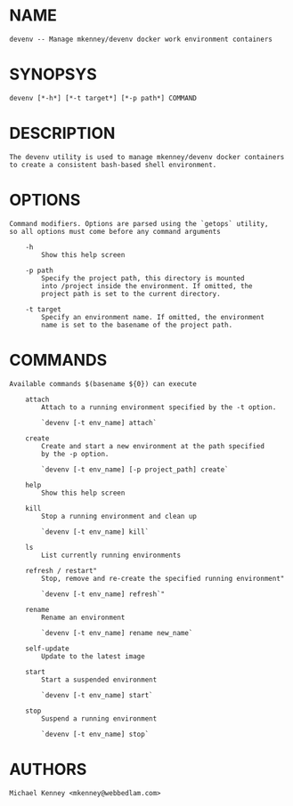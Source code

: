 # NAME
    devenv -- Manage mkenney/devenv docker work environment containers

# SYNOPSYS
    devenv [*-h*] [*-t target*] [*-p path*] COMMAND

# DESCRIPTION
    The devenv utility is used to manage mkenney/devenv docker containers
    to create a consistent bash-based shell environment.

# OPTIONS
    Command modifiers. Options are parsed using the `getops` utility,
    so all options must come before any command arguments

        -h
            Show this help screen

        -p path
            Specify the project path, this directory is mounted
            into /project inside the environment. If omitted, the
            project path is set to the current directory.

        -t target
            Specify an environment name. If omitted, the environment
            name is set to the basename of the project path.

# COMMANDS
    Available commands $(basename ${0}) can execute

        attach
            Attach to a running environment specified by the -t option.

            `devenv [-t env_name] attach`

        create
            Create and start a new environment at the path specified
            by the -p option.

            `devenv [-t env_name] [-p project_path] create`

        help
            Show this help screen

        kill
            Stop a running environment and clean up

            `devenv [-t env_name] kill`

        ls
            List currently running environments

        refresh / restart"
            Stop, remove and re-create the specified running environment"

            `devenv [-t env_name] refresh`"

        rename
            Rename an environment

            `devenv [-t env_name] rename new_name`

        self-update
            Update to the latest image

        start
            Start a suspended environment

            `devenv [-t env_name] start`

        stop
            Suspend a running environment

            `devenv [-t env_name] stop`

# AUTHORS
    Michael Kenney <mkenney@webbedlam.com>
